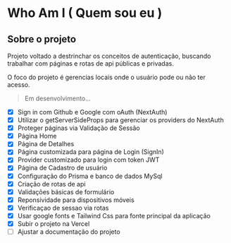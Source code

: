 # Who Am I ( Quem sou eu )
## Sobre o projeto

Projeto voltado a destrinchar os conceitos de autenticação, buscando trabalhar com páginas e rotas de api públicas e privadas.

O foco do projeto é gerencias locais onde o usuário pode ou não ter acesso.

> Em desenvolvimento...
- [x] Sign in com Github e Google com oAuth (NextAuth)
- [x] Utilizar o getServerSideProps para gerenciar os providers do NextAuth
- [x] Proteger páginas via Validação de Sessão
- [x] Página Home
- [x] Página de Detalhes
- [x] Página customizada para página de Login (SignIn)
- [x] Provider customizado para login com token JWT
- [x] Página de Cadastro de usuário
- [x] Configuração do Prisma e banco de dados MySql
- [x] Criação de rotas de api
- [x] Validações básicas de formulário
- [x] Reponsividade para dispositivos móveis
- [x] Verificaçao de sessao via rotas
- [x] Usar google fonts e Tailwind Css para fonte principal da aplicação
- [x] Subir o projeto na Vercel
- [ ] Ajustar a documentação do projeto